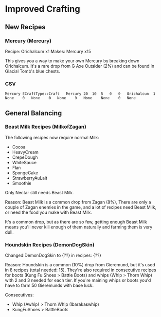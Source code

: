 # Improved Crafting

## New Recipes


### Mercury (Mercury)

Recipe: Orichalcum x1
Makes: Mercury x15

This gives you a way to make your own Mercury by breaking down Orichalcum. It's a rare drop from G Axe Outsider (2%) and can be found in Glacial Tomb's blue chests.


### CSV

	Mercury	ECraftType::Craft	Mercury	20	10	5	0	0	Orichalcum	1	None	0	None	0	None	0	None	None	0	None




## General Balancing


### Beast Milk Recipes (MilkofZagan)

The following recipes now require normal Milk:

- Cocoa
- HeavyCream
- CrepeDough
- WhiteSauce
- Flan
- SpongeCake
- StrawberryAuLait
- Smoothie

Only Nectar still needs Beast Milk.

Reason: Beast Milk is a common drop from Zagan (8%),
There are only a couple of Zagan enemies in the game, and a lot of recipes need Beast Milk, or need the food you make with Beast Milk.

It's a common drop, but as there are so few, getting enough Beast Milk means you'll never kill enough of them naturally and farming them is very dull.

### Houndskin Recipes (DemonDogSkin)

Changed DemonDogSkin to {??} in recipes: {??}

Reason: Houndskin is a common (10%) drop from Gieremund, but it's used in 8 recipes (total needed: 15). They're also required in consecutive recipes for boots (Kung Fu Shoes > Battle Boots) and whips (Whip > Thorn Whip) with 2 and 3 needed for each tier. If you're maining whips or boots you'd have to farm 50 Gieremunds with base luck.

Consecutives:

 - Whip (Awhip) > Thorn Whip (Ibarakaswhip)
 - KungFuShoes > BattleBoots

